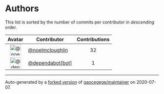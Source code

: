 # Authors

This list is sorted by the number of commits per contributor in _descending_ order.

Avatar|Contributor|Contributions
:-:|---|:-:
<img class='float-left rounded-1' src='https://avatars1.githubusercontent.com/u/13322818?v=4' width='36' height='36' alt='@noelmcloughlin'>|[@noelmcloughlin](https://github.com/noelmcloughlin)|32
<img class='float-left rounded-1' src='https://avatars0.githubusercontent.com/in/29110?v=4' width='36' height='36' alt='@dependabot[bot]'>|[@dependabot[bot]](https://github.com/apps/dependabot)|1

---

Auto-generated by a [forked version](https://github.com/myii/maintainer) of [gaocegege/maintainer](https://github.com/gaocegege/maintainer) on 2020-07-07.
